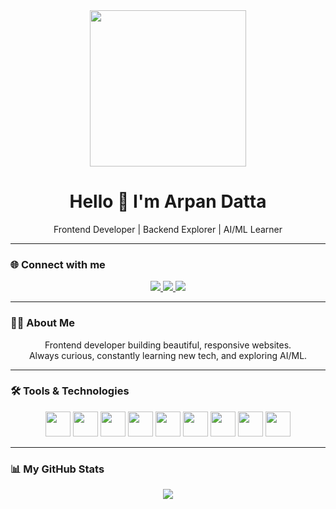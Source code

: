 <div align="center">
  <img height="250" src="https://media.licdn.com/dms/image/D5612AQGOmwfIE5mlWA/article-cover_image-shrink_720_1280/0/1674617947228?e=2147483647&v=beta&t=FTU_isQ6VYfV5D_ueFHPWvT8ZqgDeJG3yr8Mi8lpfk0" />
</div>

<h1 align="center">Hello 👋 I'm Arpan Datta</h1>

<p align="center">Frontend Developer | Backend Explorer | AI/ML Learner</p>

---

### 🌐 Connect with me

<p align="center">
  <a href="https://github.com/arpandatta011">
    <img src="https://img.shields.io/badge/GitHub-%2312100E.svg?style=for-the-badge&logo=github&logoColor=white" />
  </a>
  <a href="https://www.linkedin.com/in/arpan-datta-011/">
    <img src="https://img.shields.io/badge/LinkedIn-%230077B5.svg?style=for-the-badge&logo=linkedin&logoColor=white" />
  </a>
  <a href="https://www.kaggle.com/arpandatta011">
    <img src="https://img.shields.io/badge/Kaggle-%231572B6.svg?style=for-the-badge&logo=kaggle&logoColor=white" />
  </a>
</p>

---

### 👨‍💻 About Me

<p align="center">
  Frontend developer building beautiful, responsive websites. <br />
  Always curious, constantly learning new tech, and exploring AI/ML.
</p>

---

### 🛠 Tools & Technologies

<p align="center">
  <img src="https://cdn.jsdelivr.net/gh/devicons/devicon/icons/html5/html5-original.svg" height="40" />
  <img src="https://cdn.jsdelivr.net/gh/devicons/devicon/icons/css3/css3-original.svg" height="40" />
  <img src="https://cdn.jsdelivr.net/gh/devicons/devicon/icons/javascript/javascript-original.svg" height="40" />
  <img src="https://cdn.jsdelivr.net/gh/devicons/devicon/icons/bootstrap/bootstrap-original.svg" height="40" />
  <img src="https://cdn.jsdelivr.net/gh/devicons/devicon/icons/tailwindcss/tailwindcss-plain.svg" height="40" />
  <img src="https://cdn.jsdelivr.net/gh/devicons/devicon/icons/python/python-original.svg" height="40" />
  <img src="https://cdn.jsdelivr.net/gh/devicons/devicon/icons/cplusplus/cplusplus-original.svg" height="40" />
  <img src="https://cdn.jsdelivr.net/gh/devicons/devicon/icons/opencv/opencv-original.svg" height="40" />
  <img src="https://cdn.jsdelivr.net/gh/devicons/devicon/icons/tensorflow/tensorflow-original.svg" height="40" />
</p>

---

### 📊 My GitHub Stats

<p align="center">
  <img src="https://github-readme-stats.vercel.app/api?username=arpandatta011&show_icons=true&theme=dark" />
</p>
